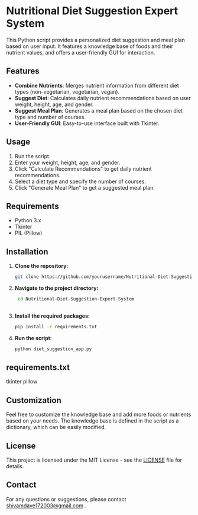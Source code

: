 # Nutritional Diet Suggestion Expert System

This Python script provides a personalized diet suggestion and meal plan based on user input. It features a knowledge base of foods and their nutrient values, and offers a user-friendly GUI for interaction.

## Features

- **Combine Nutrients**: Merges nutrient information from different diet types (non-vegetarian, vegetarian, vegan).
- **Suggest Diet**: Calculates daily nutrient recommendations based on user weight, height, age, and gender.
- **Suggest Meal Plan**: Generates a meal plan based on the chosen diet type and number of courses.
- **User-Friendly GUI**: Easy-to-use interface built with Tkinter.

## Usage

1. Run the script.
2. Enter your weight, height, age, and gender.
3. Click "Calculate Recommendations" to get daily nutrient recommendations.
4. Select a diet type and specify the number of courses.
5. Click "Generate Meal Plan" to get a suggested meal plan.

## Requirements

- Python 3.x
- Tkinter
- PIL (Pillow)

## Installation

1. **Clone the repository:**
   ```bash
   git clone https://github.com/yourusername/Nutritional-Diet-Suggestion-Expert-System.git
   
2. **Navigate to the project directory:**
   ```bash
    cd Nutritional-Diet-Suggestion-Expert-System
     
3. **Install the required packages:**
   ```bash
   pip install -r requirements.txt
   
4. **Run the script:**
   ```bash
   python diet_suggestion_app.py

## requirements.txt
tkinter
pillow

## Customization

Feel free to customize the knowledge base and add more foods or nutrients based on your needs. The knowledge base is defined in the script as a dictionary, which can be easily modified.

## License

This project is licensed under the MIT License - see the [LICENSE](LICENSE) file for details.

## Contact

For any questions or suggestions, please contact shivamdave172003@gmail.com .
